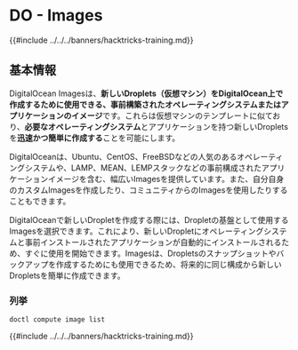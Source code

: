 # DO - Images

{{#include ../../../banners/hacktricks-training.md}}

## 基本情報

DigitalOcean Imagesは、**新しいDroplets（仮想マシン）をDigitalOcean上で作成するために使用できる、事前構築されたオペレーティングシステムまたはアプリケーションのイメージ**です。これらは仮想マシンのテンプレートに似ており、**必要なオペレーティングシステム**とアプリケーションを持つ新しいDropletsを**迅速かつ簡単に作成する**ことを可能にします。

DigitalOceanは、Ubuntu、CentOS、FreeBSDなどの人気のあるオペレーティングシステムや、LAMP、MEAN、LEMPスタックなどの事前構成されたアプリケーションイメージを含む、幅広いImagesを提供しています。また、自分自身のカスタムImagesを作成したり、コミュニティからのImagesを使用したりすることもできます。

DigitalOceanで新しいDropletを作成する際には、Dropletの基盤として使用するImagesを選択できます。これにより、新しいDropletにオペレーティングシステムと事前インストールされたアプリケーションが自動的にインストールされるため、すぐに使用を開始できます。Imagesは、Dropletsのスナップショットやバックアップを作成するためにも使用できるため、将来的に同じ構成から新しいDropletsを簡単に作成できます。

### 列挙
```
doctl compute image list
```
{{#include ../../../banners/hacktricks-training.md}}
